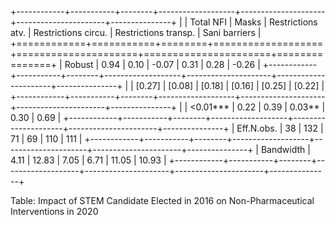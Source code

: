 
+------------+-----------+--------+-------------------+---------------------+----------------------+---------------+
|            | Total NFI | Masks  | Restrictions atv. | Restrictions circu. | Restrictions transp. | Sani barriers |
+============+===========+========+===================+=====================+======================+===============+
| Robust     | 0.94      | 0.10   | -0.07             | 0.31                | 0.28                 | -0.26         |
+------------+-----------+--------+-------------------+---------------------+----------------------+---------------+
|            | [0.27]    | [0.08] | [0.18]            | [0.16]              | [0.25]               | [0.22]        |
+------------+-----------+--------+-------------------+---------------------+----------------------+---------------+
|            | <0.01***  | 0.22   | 0.39              | 0.03**              | 0.30                 | 0.69          |
+------------+-----------+--------+-------------------+---------------------+----------------------+---------------+
| Eff.N.obs. | 38        | 132    | 71                | 69                  | 110                  | 111           |
+------------+-----------+--------+-------------------+---------------------+----------------------+---------------+
| Bandwidth  | 4.11      | 12.83  | 7.05              | 6.71                | 11.05                | 10.93         |
+------------+-----------+--------+-------------------+---------------------+----------------------+---------------+

Table: Impact of STEM Candidate Elected in 2016 on Non-Pharmaceutical Interventions in 2020
